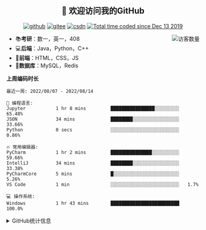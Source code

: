<h2 align="center">👋 欢迎访问我的GitHub</h2>
<p align="center">
  <a href="https://github.com/eternidad33"><img src="https://img.shields.io/badge/GitHub-ff79c6" alt="github"></a>
  <a href="https://gitee.com/eternidad33"><img src="https://img.shields.io/badge/Gitee-fe7300" alt="gitee"></a>
  <a href="https://blog.csdn.net/qq_42907802"><img src="https://img.shields.io/badge/CSDN-cf000e" alt="csdn"></a>
  <a href="https://wakatime.com/@Tian"><img src="https://wakatime.com/badge/user/938325ad-aa1b-4e8a-8efd-04fff7660bd5.svg" alt="Total time coded since Dec 13 2019" /></a>
</p>

<img align='right' src="https://profile-counter.glitch.me/eternidad33/count.svg" alt="访客数量"/>

- 📚**考研**：数一，英一，408
- 💻**后端**：Java，Python，C++
- 📝**前端**：HTML，CSS，JS
- 💼**数据库**：MySQL，Redis

**上周编码时长**  

<!--START_SECTION:waka-->
```text
最近一周: 2022/08/07 - 2022/08/14

💬 编程语言: 
Jupyter           1 hr 8 mins         ████████████████░░░░░░░░░   65.48% 
JSON              34 mins             ████████░░░░░░░░░░░░░░░░░   33.66% 
Python            0 secs              ░░░░░░░░░░░░░░░░░░░░░░░░░   0.86%

🔥 常用编辑器: 
PyCharm           1 hr 2 mins         ███████████████░░░░░░░░░░   59.66% 
IntelliJ          34 mins             ████████░░░░░░░░░░░░░░░░░   33.38% 
PyCharmCore       5 mins              █░░░░░░░░░░░░░░░░░░░░░░░░   5.26% 
VS Code           1 min               ░░░░░░░░░░░░░░░░░░░░░░░░░   1.7%

💻 操作系统: 
Windows           1 hr 43 mins        █████████████████████████   100.0%

```


<!--END_SECTION:waka-->

<details>
<summary>GitHub统计信息</summary>

<br/>

> 动态太少，不好意思展示
> 
> 下面的GitHub统计信息是来自于[github-readme-stats](https://github.com/anuraghazra/github-readme-stats)项目，里边有[中文文档](https://github.com/anuraghazra/github-readme-stats/blob/master/readme_cn.md)

<a href="https://github.com/eternidad33/eternidad33">
  <img align="center" src="https://github-readme-stats.anuraghazra1.vercel.app/api?username=eternidad33&show_icons=true" />
</a>
</details>


